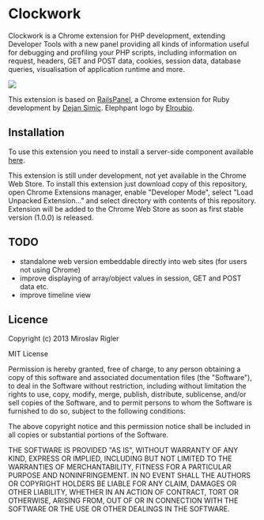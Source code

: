 Clockwork
=========

Clockwork is a Chrome extension for PHP development, extending Developer Tools with a new panel providing all kinds of information useful for debugging and profiling your PHP scripts, including information on request, headers, GET and POST data, cookies, session data, database queries, visualisation of application runtime and more.

![](https://dl.dropboxusercontent.com/u/9846387/Screenshots/Clockwork%20Chrome%200.9.0.png)

This extension is based on [RailsPanel](https://github.com/dejan/rails_panel), a Chrome extension for Ruby development by [Dejan Simic](http://rors.org/). Elephpant logo by [Elroubio](http://www.elroubio.net).

## Installation

To use this extension you need to install a server-side component available [here](http://github.com/itsgoingd/clockwork).

This extension is still under development, not yet available in the Chrome Web Store. To install this extension just download copy of this repository, open Chrome Extensions manager, enable "Developer Mode", select "Load Unpacked Extension..." and select directory with contents of this repository. Extension will be added to the Chrome Web Store as soon as first stable version (1.0.0) is released.

## TODO

- standalone web version embeddable directly into web sites (for users not using Chrome)
- improve displaying of array/object values in session, GET and POST data etc.
- improve timeline view

## Licence

Copyright (c) 2013 Miroslav Rigler

MIT License

Permission is hereby granted, free of charge, to any person obtaining
a copy of this software and associated documentation files (the
"Software"), to deal in the Software without restriction, including
without limitation the rights to use, copy, modify, merge, publish,
distribute, sublicense, and/or sell copies of the Software, and to
permit persons to whom the Software is furnished to do so, subject to
the following conditions:

The above copyright notice and this permission notice shall be
included in all copies or substantial portions of the Software.

THE SOFTWARE IS PROVIDED "AS IS", WITHOUT WARRANTY OF ANY KIND,
EXPRESS OR IMPLIED, INCLUDING BUT NOT LIMITED TO THE WARRANTIES OF
MERCHANTABILITY, FITNESS FOR A PARTICULAR PURPOSE AND
NONINFRINGEMENT. IN NO EVENT SHALL THE AUTHORS OR COPYRIGHT HOLDERS BE
LIABLE FOR ANY CLAIM, DAMAGES OR OTHER LIABILITY, WHETHER IN AN ACTION
OF CONTRACT, TORT OR OTHERWISE, ARISING FROM, OUT OF OR IN CONNECTION
WITH THE SOFTWARE OR THE USE OR OTHER DEALINGS IN THE SOFTWARE.